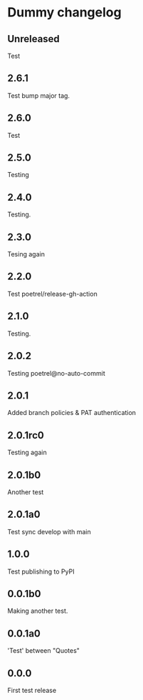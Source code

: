 # Dummy changelog

## Unreleased

Test

## 2.6.1

Test bump major tag.

## 2.6.0

Test

## 2.5.0

Testing

## 2.4.0

Testing.

## 2.3.0

Tesing again

## 2.2.0

Test poetrel/release-gh-action

## 2.1.0

Testing.

## 2.0.2

Testing poetrel@no-auto-commit

## 2.0.1

Added branch policies & PAT authentication

## 2.0.1rc0

Testing again

## 2.0.1b0

Another test

## 2.0.1a0

Test sync develop with main

## 1.0.0

Test publishing to PyPI

## 0.0.1b0

Making another test.

## 0.0.1a0

'Test' between "Quotes"

## 0.0.0

First test release
